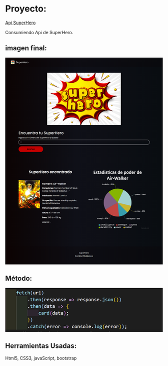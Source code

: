 # Proyecto:
[Api SuperHero](https://kamivillabla.github.io/apiSuperHero/)

Consumiendo Api de SuperHero. 


## imagen final: 
<img src="assets/img/superHero.png" alt="">


## Método:
<img src="assets/img/metod.png">



## Herramientas Usadas:
<p>Html5, CSS3, javaScript, bootstrap</p>
